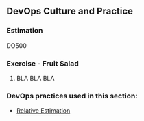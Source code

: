 <!-- .slide: data-background-image="images/RH_NewBrand_Background.png" -->
## DevOps Culture and Practice <!-- {_class="course-title"} -->
### Estimation <!-- {_class="title-color"} -->
DO500 <!-- {_class="title-color"} -->



### Exercise - Fruit Salad

1. BLA BLA BLA



<!-- .slide: data-background-image="images/chef-background.png", class="white-style" -->
### DevOps practices used in this section:
- [Relative Estimation](https://openpracticelibrary.com/practice/relative-estimation/)
